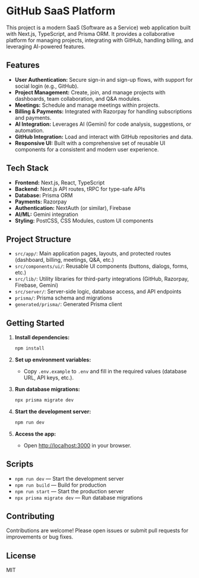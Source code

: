 
# GitHub SaaS Platform

This project is a modern SaaS (Software as a Service) web application built with Next.js, TypeScript, and Prisma ORM. It provides a collaborative platform for managing projects, integrating with GitHub, handling billing, and leveraging AI-powered features.

## Features

- **User Authentication:** Secure sign-in and sign-up flows, with support for social login (e.g., GitHub).
- **Project Management:** Create, join, and manage projects with dashboards, team collaboration, and Q&A modules.
- **Meetings:** Schedule and manage meetings within projects.
- **Billing & Payments:** Integrated with Razorpay for handling subscriptions and payments.
- **AI Integration:** Leverages AI (Gemini) for code analysis, suggestions, or automation.
- **GitHub Integration:** Load and interact with GitHub repositories and data.
- **Responsive UI:** Built with a comprehensive set of reusable UI components for a consistent and modern user experience.

## Tech Stack

- **Frontend:** Next.js, React, TypeScript
- **Backend:** Next.js API routes, tRPC for type-safe APIs
- **Database:** Prisma ORM
- **Payments:** Razorpay
- **Authentication:** NextAuth (or similar), Firebase
- **AI/ML:** Gemini integration
- **Styling:** PostCSS, CSS Modules, custom UI components

## Project Structure

- `src/app/`: Main application pages, layouts, and protected routes (dashboard, billing, meetings, Q&A, etc.)
- `src/components/ui/`: Reusable UI components (buttons, dialogs, forms, etc.)
- `src/lib/`: Utility libraries for third-party integrations (GitHub, Razorpay, Firebase, Gemini)
- `src/server/`: Server-side logic, database access, and API endpoints
- `prisma/`: Prisma schema and migrations
- `generated/prisma/`: Generated Prisma client

## Getting Started

1. **Install dependencies:**
	```bash
	npm install
	```

2. **Set up environment variables:**
	- Copy `.env.example` to `.env` and fill in the required values (database URL, API keys, etc.).

3. **Run database migrations:**
	```bash
	npx prisma migrate dev
	```

4. **Start the development server:**
	```bash
	npm run dev
	```

5. **Access the app:**
	- Open [http://localhost:3000](http://localhost:3000) in your browser.

## Scripts

- `npm run dev` — Start the development server
- `npm run build` — Build for production
- `npm run start` — Start the production server
- `npx prisma migrate dev` — Run database migrations

## Contributing

Contributions are welcome! Please open issues or submit pull requests for improvements or bug fixes.

## License

MIT
